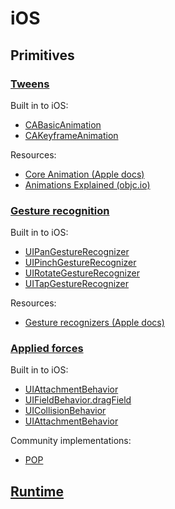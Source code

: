 # iOS

## Primitives

### [Tweens](../specifications/primitives.md#tweens)

Built in to iOS:

- [CABasicAnimation](https://developer.apple.com/library/mac/documentation/GraphicsImaging/Reference/CABasicAnimation_class/)
- [CAKeyframeAnimation](https://developer.apple.com/library/mac/documentation/GraphicsImaging/Reference/CAKeyframeAnimation_class/)

Resources:

- [Core Animation (Apple docs)](https://developer.apple.com/library/mac/documentation/Cocoa/Conceptual/CoreAnimation_guide/Introduction/Introduction.html)
- [Animations Explained (objc.io)](https://www.objc.io/issues/12-animations/animations-explained/)

### [Gesture recognition](../specifications/primitives.md#gesture-recognition)

Built in to iOS:

- [UIPanGestureRecognizer](https://developer.apple.com/library/ios/documentation/UIKit/Reference/UIPanGestureRecognizer_Class/)
- [UIPinchGestureRecognizer](https://developer.apple.com/library/ios/documentation/UIKit/Reference/UIPinchGestureRecognizer_Class/)
- [UIRotateGestureRecognizer](https://developer.apple.com/library/ios/documentation/UIKit/Reference/UIRotateGestureRecognizer_Class/)
- [UITapGestureRecognizer](https://developer.apple.com/library/ios/documentation/UIKit/Reference/UITapGestureRecognizer_Class/)

Resources:

- [Gesture recognizers (Apple docs)](https://developer.apple.com/library/ios/documentation/EventHandling/Conceptual/EventHandlingiPhoneOS/GestureRecognizer_basics/GestureRecognizer_basics.html)

### [Applied forces](../specifications/primitives.md#applied-forces)

Built in to iOS:

- [UIAttachmentBehavior](https://developer.apple.com/library/ios/documentation/UIKit/Reference/UIAttachmentBehavior_Class/)
- [UIFieldBehavior.dragField](https://developer.apple.com/library/ios/documentation/UIKit/Reference/UIFieldBehavior_class/)
- [UICollisionBehavior](https://developer.apple.com/library/ios/documentation/UIKit/Reference/UICollisionBehavior_Class/)
- [UIAttachmentBehavior](https://developer.apple.com/library/ios/documentation/UIKit/Reference/UIDynamicBehavior_Class/)

Community implementations:

- [POP](https://github.com/facebook/pop)

## [Runtime](../specifications/runtime/)
